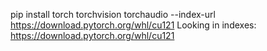 pip install torch torchvision torchaudio --index-url https://download.pytorch.org/whl/cu121
Looking in indexes: https://download.pytorch.org/whl/cu121
